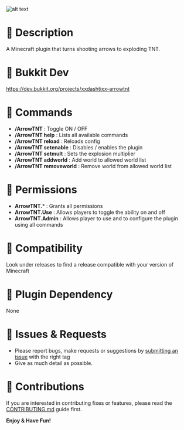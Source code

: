 ![alt text](https://i.postimg.cc/Pxsg0NwZ/ArrowTNT.jpg)

# 📃 Description
A Minecraft plugin that turns shooting arrows to exploding TNT.

# 📃 Bukkit Dev
https://dev.bukkit.org/projects/xxdashtixx-arrowtnt

# 📃 Commands
- **/ArrowTNT** : Toggle ON / OFF
- **/ArrowTNT help** : Lists all available commands
- **/ArrowTNT reload** : Reloads config
- **/ArrowTNT setenable** : Disables / enables the plugin
- **/ArrowTNT setmult** : Sets the explosion multiplier
- **/ArrowTNT addworld** : Add world to allowed world list
- **/ArrowTNT removeworld** : Remove world from allowed world list

# 📃 Permissions
- **ArrowTNT.*** : Grants all permissions
- **ArrowTNT.Use** : Allows players to toggle the ability on and off
- **ArrowTNT.Admin** : Allows player to use and to configure the plugin using all commands

# 📃 Compatibility
Look under releases to find a release compatible with your version of Minecraft

# 📃 Plugin Dependency
None

# 📃 Issues & Requests
- Please report bugs, make requests or suggestions by [submitting an issue](../../issues) with the right tag
- Give as much detail as possible.

# 📃 Contributions
If you are interested in contributing fixes or features, please read the [CONTRIBUTING.md](CONTRIBUTING.md) guide first.

**Enjoy & Have Fun!**
